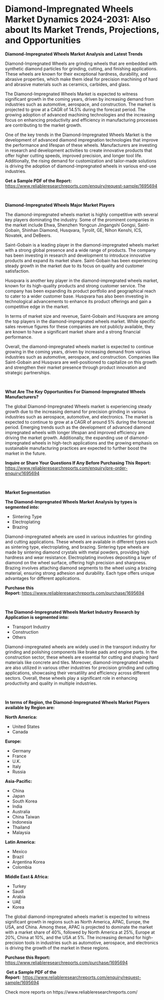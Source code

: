 <p><h1>Diamond-Impregnated Wheels Market Dynamics 2024-2031: Also about Its Market Trends, Projections, and Opportunities</h1></p><p><strong>Diamond-Impregnated Wheels Market Analysis and Latest Trends</strong></p>
<p><p>Diamond-Impregnated Wheels are grinding wheels that are embedded with synthetic diamond particles for grinding, cutting, and finishing applications. These wheels are known for their exceptional hardness, durability, and abrasive properties, which make them ideal for precision machining of hard and abrasive materials such as ceramics, carbides, and glass.</p><p>The Diamond-Impregnated Wheels Market is expected to witness significant growth in the coming years, driven by increasing demand from industries such as automotive, aerospace, and construction. The market is projected to grow at a CAGR of 14.5% during the forecast period. The growing adoption of advanced machining technologies and the increasing focus on enhancing productivity and efficiency in manufacturing processes are contributing to the market growth.</p><p>One of the key trends in the Diamond-Impregnated Wheels Market is the development of advanced diamond impregnation technologies that improve the performance and lifespan of these wheels. Manufacturers are investing in research and development activities to create innovative products that offer higher cutting speeds, improved precision, and longer tool life. Additionally, the rising demand for customization and tailor-made solutions is driving the adoption of diamond-impregnated wheels in various end-use industries.</p></p>
<p><strong>Get a Sample PDF of the Report:&nbsp;</strong> <a href="https://www.reliableresearchreports.com/enquiry/request-sample/1695694">https://www.reliableresearchreports.com/enquiry/request-sample/1695694</a></p>
<p>&nbsp;</p>
<p><strong>Diamond-Impregnated Wheels Major Market Players</strong></p>
<p><p>The diamond-impregnated wheels market is highly competitive with several key players dominating the industry. Some of the prominent companies in the market include Ehwa, Shenzhen Yongcun Jingangshi Gongsi, Saint-Gobain, Shinhan Diamond, Husqvara, Tyrolit, GE, Nihon Kenshi, ICS, Novatek, and DeBeers.</p><p>Saint-Gobain is a leading player in the diamond-impregnated wheels market with a strong global presence and a wide range of products. The company has been investing in research and development to introduce innovative products and expand its market share. Saint-Gobain has been experiencing steady growth in the market due to its focus on quality and customer satisfaction.</p><p>Husqvara is another key player in the diamond-impregnated wheels market, known for its high-quality products and strong customer service. The company has been expanding its product portfolio and geographical reach to cater to a wider customer base. Husqvara has also been investing in technological advancements to enhance its product offerings and gain a competitive edge in the market.</p><p>In terms of market size and revenue, Saint-Gobain and Husqvara are among the top players in the diamond-impregnated wheels market. While specific sales revenue figures for these companies are not publicly available, they are known to have a significant market share and a strong financial performance.</p><p>Overall, the diamond-impregnated wheels market is expected to continue growing in the coming years, driven by increasing demand from various industries such as automotive, aerospace, and construction. Companies like Saint-Gobain and Husqvara are well-positioned to capitalize on this growth and strengthen their market presence through product innovation and strategic partnerships.</p></p>
<p>&nbsp;</p>
<p><strong>What Are The Key Opportunities For Diamond-Impregnated Wheels Manufacturers?</strong></p>
<p><p>The global Diamond-Impregnated Wheels market is experiencing steady growth due to the increasing demand for precision grinding in various industries such as aerospace, automotive, and electronics. The market is expected to continue to grow at a CAGR of around 5% during the forecast period. Emerging trends such as the development of advanced diamond impregnated wheels with longer lifespan and improved efficiency are driving the market growth. Additionally, the expanding use of diamond-impregnated wheels in high-tech applications and the growing emphasis on sustainable manufacturing practices are expected to further boost the market in the future.</p></p>
<p><strong>Inquire or Share Your Questions If Any Before Purchasing This Report:</strong> <a href="https://www.reliableresearchreports.com/enquiry/pre-order-enquiry/1695694">https://www.reliableresearchreports.com/enquiry/pre-order-enquiry/1695694</a></p>
<p>&nbsp;</p>
<p><strong>Market Segmentation</strong></p>
<p><strong>The Diamond-Impregnated Wheels Market Analysis by types is segmented into:</strong></p>
<p><ul><li>Sintering Type</li><li>Electroplating</li><li>Brazing</li></ul></p>
<p><p>Diamond-impregnated wheels are used in various industries for grinding and cutting applications. These wheels are available in different types such as sintering type, electroplating, and brazing. Sintering type wheels are made by sintering diamond crystals with metal powders, providing high hardness and wear resistance. Electroplating involves depositing a layer of diamond on the wheel surface, offering high precision and sharpness. Brazing involves attaching diamond segments to the wheel using a brazing material, ensuring strong adhesion and durability. Each type offers unique advantages for different applications.</p></p>
<p><strong>Purchase this Report:&nbsp;</strong><a href="https://www.reliableresearchreports.com/purchase/1695694">https://www.reliableresearchreports.com/purchase/1695694</a></p>
<p>&nbsp;</p>
<p><strong>The Diamond-Impregnated Wheels Market Industry Research by Application is segmented into:</strong></p>
<p><ul><li>Transport Industry</li><li>Construction</li><li>Others</li></ul></p>
<p><p>Diamond-impregnated wheels are widely used in the transport industry for grinding and polishing components like brake pads and engine parts. In the construction sector, these wheels are essential for cutting and shaping hard materials like concrete and tiles. Moreover, diamond-impregnated wheels are also utilized in various other industries for precision grinding and cutting applications, showcasing their versatility and efficiency across different sectors. Overall, these wheels play a significant role in enhancing productivity and quality in multiple industries.</p></p>
<p>&nbsp;</p>
<p><strong>In terms of Region, the Diamond-Impregnated Wheels Market Players available by Region are:</strong></p>
<p>
    <p> <strong> North America: </strong>
        <ul>
            <li>United States</li>
            <li>Canada</li>
        </ul>
        </p> 
    <p> <strong> Europe: </strong>
        <ul>
            <li>Germany</li>
            <li>France</li>
            <li>U.K.</li>
            <li>Italy</li>
            <li>Russia</li>
        </ul>
        </p> 
    <p> <strong> Asia-Pacific: </strong>
        <ul>
            <li>China</li>
            <li>Japan</li>
            <li>South Korea</li>
            <li>India</li>
            <li>Australia</li>
            <li>China Taiwan</li>
            <li>Indonesia</li>
            <li>Thailand</li>
            <li>Malaysia</li>
        </ul>
        </p> 
    <p> <strong> Latin America: </strong>
        <ul>
            <li>Mexico</li>
            <li>Brazil</li>
            <li>Argentina Korea</li>
            <li>Colombia</li>
        </ul>
        </p> 
    <p> <strong> Middle East & Africa: </strong>
        <ul>
            <li>Turkey</li>
            <li>Saudi</li>
            <li>Arabia</li>
            <li>UAE</li>
            <li>Korea</li>
        </ul>
    </p>
    </p>
<p><p>The global diamond-impregnated wheels market is expected to witness significant growth in regions such as North America, APAC, Europe, the USA, and China. Among these, APAC is projected to dominate the market with a market share of 40%, followed by North America at 25%, Europe at 20%, China at 10%, and the USA at 5%. The increasing demand for high-precision tools in industries such as automotive, aerospace, and electronics is driving the growth of the market in these regions.</p></p>
<p><strong>Purchase this Report: </strong><a href="https://www.reliableresearchreports.com/purchase/1695694">https://www.reliableresearchreports.com/purchase/1695694</a></p>
<p>&nbsp;<strong>Get a Sample PDF of the Report:&nbsp;&nbsp;</strong><a href="https://www.reliableresearchreports.com/enquiry/request-sample/1695694">https://www.reliableresearchreports.com/enquiry/request-sample/1695694</a></p>
<p><strong></strong></p>
<p>Check more reports on https://www.reliableresearchreports.com/</p>